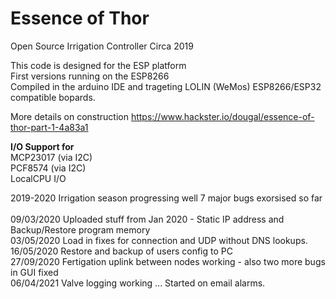 # Essence of Thor
Open Source Irrigation Controller Circa 2019<br>

This code is designed for the ESP platform<br>
First versions running on the ESP8266 <br>
Compiled in the arduino IDE and trageting LOLIN (WeMos) ESP8266/ESP32 compatible bopards.<br>

More details on construction
https://www.hackster.io/dougal/essence-of-thor-part-1-4a83a1

<b>I/O Support for</b><br>
MCP23017 (via I2C)<br>
PCF8574  (via I2C)<br>
LocalCPU I/O<br>

2019-2020 Irrigation season progressing well 7 major bugs exorsised so far<br>
<br>
09/03/2020 Uploaded stuff from Jan 2020 - Static IP address and Backup/Restore program memory<br>
03/05/2020 Load in fixes for connection and UDP without DNS lookups.<br>
16/05/2020 Restore and backup of users config to PC<br>
27/09/2020 Fertigation uplink between nodes working - also two more bugs in GUI fixed<br>
06/04/2021 Valve logging working ... Started on email alarms.<br>

